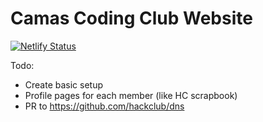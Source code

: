 # Camas Coding Club Website

[![Netlify Status](https://api.netlify.com/api/v1/badges/1cb9e6f7-9d90-4fe8-a751-99cee5b105b6/deploy-status)](https://app.netlify.com/sites/camascoding/deploys)

Todo:

- Create basic setup
- Profile pages for each member (like HC scrapbook)
- PR to https://github.com/hackclub/dns
